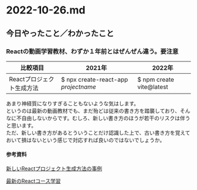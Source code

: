 # 2022-10-26.md

## 今日やったこと／わかったこと
### Reactの動画学習教材、わずか１年前とはぜんぜん違う。要注意

比較項目| 2021年　| 2022年
----|----|----
Reactプロジェクト生成方法|$ npx create-react-app <i>projectname</i>|$ npm create vite@latest |

あまり神経質になりすぎることもないような気はします。  
というのは最新の動画教材でも、まだ殆どは従来の書き方を踏襲しており、そんなに不自由しないからです。むしろ、新しい書き方のほうが若干のリスクは伴うと思います。  
ただ、新しい書き方があるとういうことだけ認識した上で、古い書き方を覚えておいて損はないという感じで対応すれば良いのではないでしょうか。

#### 参考資料


[新しいReactプロジェクト生成方法の事例](https://www.youtube.com/watch?v=uuAdVs7sbAs)

[最新のReactコース学習](https://youtube.com/playlist?list=PLpPqplz6dKxW5ZfERUPoYTtNUNvrEebAR)


